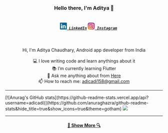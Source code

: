 <h3 align="center">Hello there, I'm Aditya 👋</h3>
<h5 align="center">
  <code>
    <a href="https://www.linkedin.com/in/adicadi/" title="LinkedIn Profile"><img width="22" src="https://github.com/adicadi/adicadi/blob/master/linkedin.svg"> LinkedIn</a></code>
  <code><a href="https://www.instagram.com/_adicadi_/" title="Instagram Profile"><img width="22" src="https://github.com/adicadi/adicadi/blob/master/Instagram.svg"> Instagram</a></code>
</h5>
<br>
<p align="center">
  Hi, I'm Aditya Chaudhary, Android app developer from India
  <br>
  <br>
  💻 I love writing code and learn anythings about it
  <br>
  📚 I’m currently learning Flutter
  <br>
  💬 Ask me anything about from <a href="https://github.com/adicadi/adicadi/issues" title="Issues">Here</a>
  <br>
  📫 How to reach me: <a href="mailto: adicadi158@gmail.com">adicadi158@gmail.com</a>
</p>

<hr>
<!--<p align=center>
    <img height=160 align="center" src="https://github-readme-k4d188szz-adicadi.vercel.app/api?username=adicadi&show_icons=true&theme=gotham">
    <img height=160 align="center" src="https://github-readme-k4d188szz-adicadi.vercel.app/api/top-langs/?username=adicadi&layout=compact&theme=gotham">
</p>-->
  [![Anurag's GitHub stats](https://github-readme-stats.vercel.app/api?username=adicadi)](https://github.com/anuraghazra/github-readme-stats&hide_title=true&show_icons=true&theme=gotham)

  <img align="" height='150px' src="https://github-readme-stats.vercel.app/api/top-langs/?username=adicadi&hide_title=false&layout=compact&theme=gotham" />
</p>
<hr>
<h4 align="center"><a href=https://github.com/adicadi?tab=repositories title="Show Repositories">🔎 Show More 🔍</a></h4>
